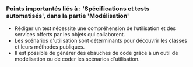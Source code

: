 ### Points importantés liés à : 'Spécifications et tests automatisés', dans la partie 'Modélisation'

- Rédiger un test nécessite une compréhension de l’utilisation et des services offerts par les objets qui collaborent.
- Les scénarios d'utilisation sont déterminants pour découvrir les classes et leurs méthodes publiques. 
- Il est possible de générer des ébauches de code grâce à un outil de modélisation ou de coder les scénarios d'utilisation.
